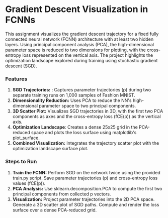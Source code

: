 # Gradient Descent Visualization in FCNNs
This assignment visualizes the gradient descent trajectory for a fixed fully connected neural network (FCNN) architecture with at least two hidden layers. Using principal component analysis (PCA), the high-dimensional parameter space is reduced to two dimensions for plotting, with the cross-entropy loss represented on the vertical axis. The project highlights the optimization landscape explored during training using stochastic gradient descent (SGD).

### Features
1) **SGD Trajectories:** : Captures parameter trajectories (p) during two separate training runs on 1,000 samples of Fashion MNIST.
2) **Dimensionality Reduction:** Uses PCA to reduce the NN's high-dimensional parameter space to two principal components.
3) **3D Scatter Plot:** Visualizes SGD trajectories in 3D, with the first two PCA components as axes and the cross-entropy loss (fCE(p)) as the vertical axis.
4) **Optimization Landscape**: Creates a dense 25x25 grid in the PCA-reduced space and plots the loss surface using matplotlib's plot_surface.
5) **Combined Visualization:** Integrates the trajectory scatter plot with the optimization landscape surface plot.

### Steps to Run

1) **Train the FCNN:** Perform SGD on the network twice using the provided train.py script. Save parameter trajectories (p) and cross-entropy loss values (fCE(p)).
2) **PCA Analysis:** Use sklearn.decomposition.PCA to compute the first two principal components from collected p vectors.
3) **Visualization:** Project parameter trajectories into the 2D PCA space. Generate a 3D scatter plot of SGD paths. Compute and render the loss surface over a dense PCA-reduced grid.
